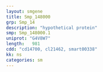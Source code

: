 ```yaml
---
layout: smgene
title: Smp_148000
grp: Smp_14
description: "hypothetical protein"
smp: Smp_148000.1
uniprot: "G4V8W7"
length:   981
cdd: "cd14700, cl21462, smart00338"
kk: ns
categories: sm
---
```

